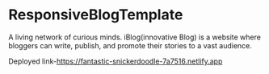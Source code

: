# ResponsiveBlogTemplate


A living network of curious minds. iBlog(innovative Blog) is a website  where bloggers can write, publish, and promote their stories to a vast audience.

Deployed link-https://fantastic-snickerdoodle-7a7516.netlify.app
